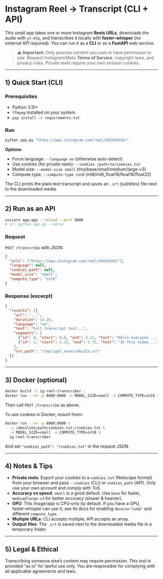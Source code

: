 # Instagram Reel → Transcript (CLI + API)

This small app takes one or more Instagram **Reels URLs**, downloads the audio with `yt-dlp`, and transcribes it locally with **faster‑whisper** (no external API required). You can run it as a **CLI** or as a **FastAPI** web service.

> ⚠️ **Important:** Only process content you own or have permission to use. Respect Instagram/Meta **Terms of Service**, copyright laws, and privacy rules. Private reels require your own session cookies.

---

## 1) Quick Start (CLI)

### Prerequisites
- Python 3.10+
- `ffmpeg` installed on your system
- `pip install -r requirements.txt`

### Run
```bash
python app.py "https://www.instagram.com/reel/XXXXXXXXX/"
```

**Options**
- Force language: `--language en` (otherwise auto-detect)
- Use cookies (for private reels): `--cookies /path/to/cookies.txt`
- Model size: `--model-size small` (tiny/base/small/medium/large-v3)
- Compute type: `--compute-type int8` (int8/int8_float16/float16/float32)

The CLI prints the plain‑text transcript and saves an `.srt` (subtitles) file next to the downloaded media.

---

## 2) Run as an API

```bash
uvicorn app:app --reload --port 8000
# or: python app.py --serve
```

### Request
`POST /transcribe` with JSON:
```json
{
  "urls": ["https://www.instagram.com/reel/XXXXXXXX/"],
  "language": null,
  "cookies_path": null,
  "model_size": "small",
  "compute_type": "int8"
}
```

### Response (excerpt)
```json
{
  "results": [{
    "url": "...",
    "duration": 14.26,
    "language": "en",
    "text": "Full transcript text...",
    "segments": [
      {"id": 0, "start": 0.0, "end": 3.12, "text": "Hello everyone ..."},
      {"id": 1, "start": 3.12, "end": 6.75, "text": "In this video ..."}
    ],
    "srt_path": "/tmp/igdl_xxxxx/abc123.srt"
  }]
}
```

---

## 3) Docker (optional)

```bash
docker build -t ig-reel-transcriber .
docker run --rm -p 8000:8000 -e MODEL_SIZE=small -e COMPUTE_TYPE=int8 ig-reel-transcriber
```

Then call `POST /transcribe` as above.

To use cookies in Docker, mount them:
```bash
docker run --rm -p 8000:8000 \
  -v /absolute/path/cookies.txt:/cookies.txt \
  -e MODEL_SIZE=small -e COMPUTE_TYPE=int8 \
  ig-reel-transcriber
```
And set `"cookies_path": "/cookies.txt"` in the request JSON.

---

## 4) Notes & Tips

- **Private reels**: Export your cookies to a `cookies.txt` (Netscape format) from your browser and pass `--cookies` (CLI) or `cookies_path` (API). Only use your own account and comply with ToS.
- **Accuracy vs speed**: `small` is a good default. Use `base` for faster, `medium`/`large-v3` for better accuracy (slower & heavier).
- **GPU**: This image/app is CPU‑only by default. If you have a GPU, faster‑whisper can use it; see its docs for enabling `device="cuda"` and different `compute_type`.
- **Multiple URLs**: CLI accepts multiple; API accepts an array.
- **Output files**: The `.srt` is saved next to the downloaded media file in a temporary folder.

---

## 5) Legal & Ethical

Transcribing someone else’s content may require permission. This tool is provided “as is” for lawful use only. You are responsible for complying with all applicable agreements and laws.
